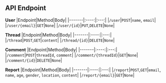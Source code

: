 ## API Endpoint
**User**
|Endpoint|Method|Body|
|-------|:----:|:---:|
|`/user`|`POST`|`name`, `email`|
|`/user/{email}`|`GET`|`None`|
|`/user/{id}`|`PUT`,`DELETE`|`None`|

**Thread**
|Endpoint|Method|Body|
|-------|:----:|:---:|
|`/thread`|`POST`,`GET`|`content`|
|`/thread/{id}`|`DELETE`|`None`|

**Comment**
|Endpoint|Method|Body|
|-------|:----:|:---:|
|`/comment`|`POST`|`threadId`, `comment`|
|`/comment/{threadId}`|`GET`|`None`|
|`/comment/{id}`|`DELETE`|`None`|

**Report**
|Endpoint|Method|Body|
|-------|:----:|:---:|
|`/report`|`POST`,`GET`|`email`, `name`, `age`, `gender`, `location`, `content`|
|`/report/{email}`|`GET`|`None`|


